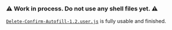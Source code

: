 ### ⚠️ Work in process. Do not use any shell files yet. ⚠️
[`Delete-Confirm-Autofill-1.2.user.js`](https://github.com/NikoboiNFTB/GitHub-Tweaks/raw/refs/heads/main/Delete-Confirm-Autofill-1.2.user.js) is fully usable and finished.

